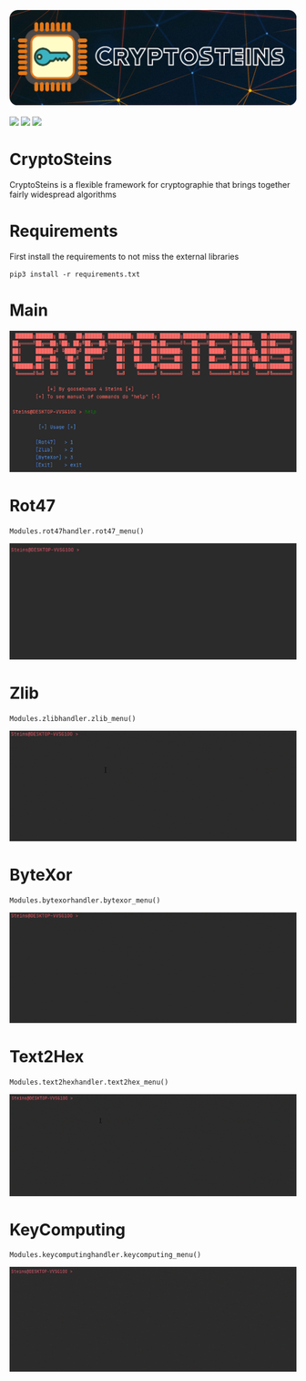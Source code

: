 <img src=/img/steinslogo.png><br><br><img src="https://forthebadge.com/images/badges/built-with-love.svg" height="40" length="40"> <img src="https://forthebadge.com/images/badges/made-with-python.svg" height="40" length="40"> <img src="https://forthebadge.com/images/badges/fuck-it-ship-it.svg" height="40" length="40">
# CryptoSteins
CryptoSteins is a flexible framework for cryptographie that brings together fairly widespread algorithms
# Requirements
First install the requirements to not miss the external libraries 
```python3
pip3 install -r requirements.txt
```
# Main
<img src=/img/cryptosteins.png><br/>
# Rot47
```python3
Modules.rot47handler.rot47_menu()
```
<img src=/img/rot47.gif><br/>
# Zlib
```python3
Modules.zlibhandler.zlib_menu()
```
<img src=/img/zlib.gif><br/>
# ByteXor
```python3
Modules.bytexorhandler.bytexor_menu()
```
<img src=/img/bytexor.gif><br/>
# Text2Hex
```python3
Modules.text2hexhandler.text2hex_menu()
```
<img src=/img/text2hex.gif><br/>
# KeyComputing
```python3
Modules.keycomputinghandler.keycomputing_menu()
```
<img src=/img/keycomputing.gif><br/>
